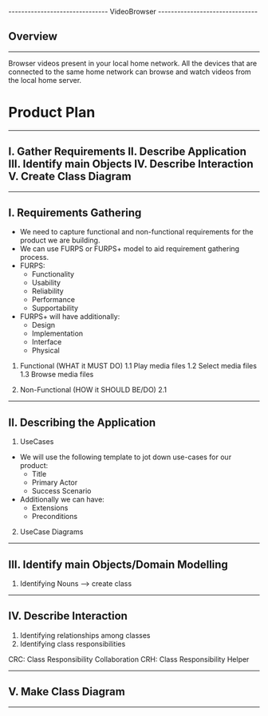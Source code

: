 ------------------------------- VideoBrowser -------------------------------

## Overview
------------

Browser videos present in your local home network. All the devices that are connected to the same home network can browse and watch videos from the local home server.


# Product Plan
-------------------------------------------------------------------------------------------
I. Gather Requirements
II. Describe Application
III. Identify main Objects
IV. Describe Interaction
V. Create Class Diagram
-------------------------------------------------------------------------------------------


-------------------------------------------------------------------------------------------
I. Requirements Gathering
--------------------------

- We need to capture functional and non-functional requirements for the product we are building.
- We can use FURPS or FURPS+ model to aid requirement gathering process.
- FURPS:
    - Functionality
    - Usability
    - Reliability
    - Performance
    - Supportability
- FURPS+ will have additionally:
    - Design
    - Implementation
    - Interface
    - Physical


1. Functional (WHAT it MUST DO)
    1.1 Play media files
    1.2 Select media files
    1.3 Browse media files

2. Non-Functional (HOW it SHOULD BE/DO)
    2.1 

-------------------------------------------------------------------------------------------
II. Describing the Application
-------------------------------

1. UseCases

- We will use the following template to jot down use-cases for our product:
    - Title
    - Primary Actor
    - Success Scenario
- Additionally we can have:
    - Extensions
    - Preconditions

2. UseCase Diagrams

-------------------------------------------------------------------------------------------
III. Identify main Objects/Domain Modelling
--------------------------------------------

1. Identifying Nouns --> create class

-------------------------------------------------------------------------------------------
IV. Describe Interaction
-------------------------

1. Identifying relationships among classes
2. Identifying class responsibilities

CRC: Class Responsibility Collaboration
CRH: Class Responsibility Helper

-------------------------------------------------------------------------------------------
V. Make Class Diagram
----------------------


-------------------------------------------------------------------------------------------